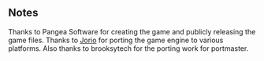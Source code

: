 ## Notes

Thanks to Pangea Software for creating the game and publicly releasing the game files. Thanks to [Jorio](https://github.com/jorio/CroMagRally) for porting the game engine to various platforms.  Also thanks to brooksytech for the porting work for portmaster.

